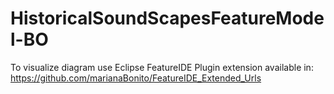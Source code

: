 # HistoricalSoundScapesFeatureModel-BO
To visualize diagram use Eclipse FeatureIDE Plugin extension available in: https://github.com/marianaBonito/FeatureIDE_Extended_Urls
